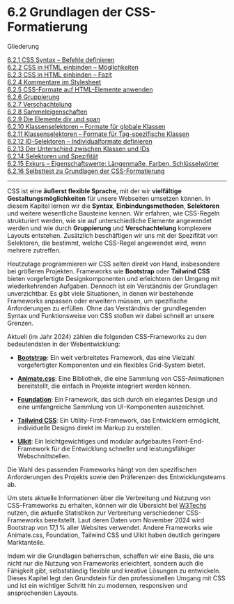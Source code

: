 # 6.2 Grundlagen der CSS-Formatierung

Gliederung

[6.2.1 CSS Syntax – Befehle definieren](6.2.1_CSS_Syntax_Befehle_definieren.md)<br>
[6.2.2 CSS in HTML einbinden – Möglichkeiten](6.2.2_CSS_in_HTML_einbinden_Moeglichkeiten.md)<br>
[6.2.3 CSS in HTML einbinden – Fazit](6.2.3_CSS_in_HTML_einbinden_Fazit.md)<br>
[6.2.4 Kommentare im Stylesheet](6.2.4_Kommentare_im_Stylesheet.md)<br>
[6.2.5 CSS-Formate auf HTML-Elemente anwenden](6.2.5_CSS_Formate_auf_HTML_Elemente_anwenden.md)<br>
[6.2.6 Gruppierung](6.2.6_Gruppierung.md)<br>
[6.2.7 Verschachtelung](6.2.7_Verschachtelung.md)<br>
[6.2.8 Sammeleigenschaften](6.2.8_Sammeleigenschaften.md)<br>
[6.2.9 Die Elemente div und span](6.2.9_Die_Elemente_div_und_span.md)<br>
[6.2.10 Klassenselektoren – Formate für globale Klassen](6.2.10_Klassenselektoren_Formate_fuer_globale_Klassen.md)<br>
[6.2.11 Klassenselektoren – Formate für Tag-spezifische Klassen](6.2.11_Klassenselektoren_Formate_fuer_Tag_spezifische_Klassen.md)<br>
[6.2.12 ID-Selektoren – Individualformate definieren](6.2.12_ID_Selektoren_Individualformate_definieren.md)<br>
[6.2.13 Der Unterschied zwischen Klassen und IDs](6.2.13_Der_Unterschied_zwischen_Klassen_und_IDs.md)<br>
[6.2.14 Selektoren und Spezifität](6.2.14_Selektoren_und_Spezifitaet.md)<br>
[6.2.15 Exkurs – Eigenschaftswerte: Längenmaße, Farben, Schlüsselwörter](6.2.15_Exkurs_Eigenschaftswerte_Laengenmasse_Farben_Schluesselwoerter.md)<br>
[6.2.16 Selbsttest zu Grundlagen der CSS-Formatierung](6.2.16_Selbsttest_zu_Grundlagen_der_CSS_Formatierung.md)<br>

---

CSS ist eine **äußerst flexible Sprache**, mit der wir **vielfältige Gestaltungsmöglichkeiten** für unsere Webseiten umsetzen können. In diesem Kapitel lernen wir die **Syntax**, **Einbindungsmethoden**, **Selektoren** und weitere wesentliche Bausteine kennen. Wir erfahren, wie CSS-Regeln strukturiert werden, wie sie auf unterschiedliche Elemente angewendet werden und wie durch **Gruppierung** und **Verschachtelung** komplexere Layouts entstehen. Zusätzlich beschäftigen wir uns mit der Spezifität von Selektoren, die bestimmt, welche CSS-Regel angewendet wird, wenn mehrere zutreffen. 

Heutzutage programmieren wir CSS selten direkt von Hand, insbesondere bei größeren Projekten. Frameworks wie **Bootstrap** oder **Tailwind CSS** bieten vorgefertigte Designkomponenten und erleichtern den Umgang mit wiederkehrenden Aufgaben. Dennoch ist ein Verständnis der Grundlagen unverzichtbar. Es gibt viele Situationen, in denen wir bestehende Frameworks anpassen oder erweitern müssen, um spezifische Anforderungen zu erfüllen. Ohne das Verständnis der grundlegenden Syntax und Funktionsweise von CSS stoßen wir dabei schnell an unsere Grenzen.

Aktuell (im Jahr 2024) zählen die folgenden CSS-Frameworks zu den bedeutendsten in der Webentwicklung:

- [**Bootstrap**](https://getbootstrap.com/): Ein weit verbreitetes Framework, das eine Vielzahl vorgefertigter Komponenten und ein flexibles Grid-System bietet.

- [**Animate.css**](https://animate.style/): Eine Bibliothek, die eine Sammlung von CSS-Animationen bereitstellt, die einfach in Projekte integriert werden können.

- [**Foundation**](https://get.foundation/): Ein Framework, das sich durch ein elegantes Design und eine umfangreiche Sammlung von UI-Komponenten auszeichnet.

- [**Tailwind CSS**](https://tailwindcss.com/): Ein Utility-First-Framework, das Entwicklern ermöglicht, individuelle Designs direkt im Markup zu erstellen.

- [**UIkit**](https://getuikit.com/): Ein leichtgewichtiges und modular aufgebautes Front-End-Framework für die Entwicklung schneller und leistungsfähiger Webschnittstellen.

Die Wahl des passenden Frameworks hängt von den spezifischen Anforderungen des Projekts sowie den Präferenzen des Entwicklungsteams ab.

Um stets aktuelle Informationen über die Verbreitung und Nutzung von CSS-Frameworks zu erhalten, können wir die Übersicht bei [W3Techs](https://w3techs.com/technologies/overview/css_framework) nutzen, die aktuelle Statistiken zur Verbreitung verschiedener CSS-Frameworks bereitstellt. Laut deren Daten vom November 2024 wird Bootstrap von 17,1 % aller Websites verwendet. Andere Frameworks wie Animate.css, Foundation, Tailwind CSS und UIkit haben deutlich geringere Marktanteile. 

Indem wir die Grundlagen beherrschen, schaffen wir eine Basis, die uns nicht nur die Nutzung von Frameworks erleichtert, sondern auch die Fähigkeit gibt, selbstständig flexible und kreative Lösungen zu entwickeln. Dieses Kapitel legt den Grundstein für den professionellen Umgang mit CSS und ist ein wichtiger Schritt hin zu modernen, responsiven und ansprechenden Layouts.



